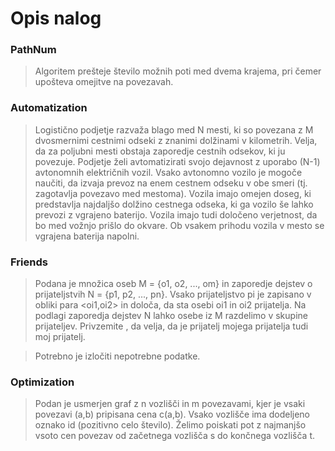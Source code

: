 # Opis nalog

### PathNum

> Algoritem prešteje število možnih poti med dvema krajema, pri čemer upošteva omejitve na povezavah.


### Automatization

> Logistično podjetje razvaža blago med N mesti, ki so povezana z M dvosmernimi cestnimi odseki z znanimi
dolžinami v kilometrih. Velja, da za poljubni mesti obstaja zaporedje cestnih odsekov, ki ju povezuje. Podjetje želi
avtomatizirati svojo dejavnost z uporabo (N-1) avtonomnih električnih vozil. Vsako avtonomno vozilo je mogoče
naučiti, da izvaja prevoz na enem cestnem odseku v obe smeri (tj. zagotavlja povezavo med mestoma). Vozila
imajo omejen doseg, ki predstavlja najdaljšo dolžino cestnega odseka, ki ga vozilo še lahko prevozi z vgrajeno
baterijo. Vozila imajo tudi določeno verjetnost, da bo med vožnjo prišlo do okvare. Ob vsakem prihodu vozila v
mesto se vgrajena baterija napolni.


### Friends

> Podana je množica oseb M = {o1, o2, ..., om} in zaporedje dejstev o prijateljstvih N = {p1, p2, ..., pn}. Vsako prijateljstvo pi je zapisano v obliki para <oi1,oi2> in določa, da sta osebi oi1 in oi2 prijatelja. Na podlagi zaporedja dejstev N lahko osebe iz M razdelimo v skupine prijateljev. Privzemite , da velja, da je prijatelj mojega prijatelja tudi moj prijatelj.

> Potrebno je izločiti nepotrebne podatke.

### Optimization

> Podan je usmerjen graf z n vozlišči in m povezavami, kjer je vsaki povezavi (a,b) pripisana cena c(a,b). Vsako vozlišče ima dodeljeno oznako id (pozitivno celo število). Želimo poiskati pot z najmanjšo vsoto cen povezav od začetnega vozlišča s do končnega vozlišča t.
